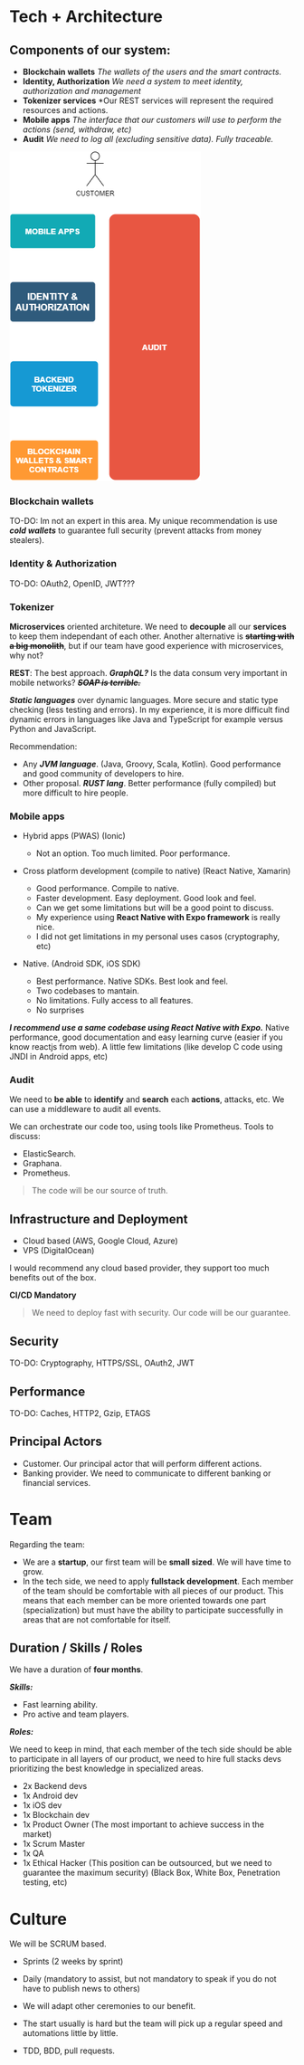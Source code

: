 # Tech + Architecture

## Components of our system:

- **Blockchain wallets** *The wallets of the users and the smart contracts.*
- **Identity, Authorization** *We need a system to meet identity, authorization and management*
- **Tokenizer services** *Our REST services will represent the required resources and actions.
- **Mobile apps** *The interface that our customers will use to perform the actions (send, withdraw, etc)*
- **Audit** *We need to log all (excluding sensitive data). Fully traceable.*

![Components Diagram](./diagrams/components.png)

### Blockchain wallets
TO-DO: Im not an expert in this area.
My unique recommendation is use ***cold wallets*** to guarantee full security
(prevent attacks from money stealers).
 
### Identity & Authorization
TO-DO: OAuth2, OpenID, JWT???

### Tokenizer
**Microservices** oriented architeture. We need to **decouple** all our **services** to keep them independant of each other.
Another alternative is ~~**starting with a big monolith**~~, but if our team have good experience with microservices, why not?

**REST**:  The best approach.
***GraphQL?*** Is the data consum very important in mobile networks?
***~~SOAP is terrible.~~***


***Static languages*** over dynamic languages. More secure and static type checking (less testing and errors). In my experience, it is more difficult find dynamic errors in languages like Java and TypeScript for example versus Python and JavaScript.

Recommendation: 
- Any ***JVM language***. (Java, Groovy, Scala, Kotlin). Good performance and good community of developers to hire.
- Other proposal. ***RUST lang***. Better performance (fully compiled) but more difficult to hire people.

### Mobile apps
 * Hybrid apps (PWAS) (Ionic)
	- Not an option. Too much limited. Poor performance.

 * Cross platform development (compile to native) (React Native, Xamarin)
	 - Good performance. Compile to native.
	 - Faster development. Easy deployment. Good look and feel.
	-  Can we get some limitations but will be a good point to discuss.
	-  My experience using **React Native with Expo framework** is really nice.
	 - I did not get limitations in my personal uses casos (cryptography, etc)

 * Native. (Android SDK, iOS SDK)
	 - Best performance. Native SDKs. Best look and feel.
	 - Two codebases to mantain.
	 - No limitations. Fully access to all features.
	 -  No surprises

***I recommend use a same codebase using React Native with Expo.***
Native performance, good documentation and easy learning curve (easier if you know reactjs from web).
A little few limitations (like develop C code using JNDI in Android apps, etc)

### Audit
We need to **be able** to **identify** and **search** each **actions**, attacks, etc.
We can use a middleware to audit all events.

We can orchestrate our code too, using tools like Prometheus.
Tools to discuss:
- ElasticSearch.
- Graphana.
- Prometheus.
> The code will be our source of truth.

## Infrastructure and Deployment
- Cloud based (AWS, Google Cloud, Azure)
- VPS (DigitalOcean)

I would recommend any cloud based provider, they support too much benefits out of the box.

**CI/CD Mandatory**
> We need to deploy fast with security. Our code will be our guarantee.

## Security
TO-DO: Cryptography, HTTPS/SSL, OAuth2, JWT

## Performance
TO-DO: Caches, HTTP2, Gzip, ETAGS

## Principal Actors
- Customer. Our principal actor that will perform different actions.
- Banking provider. We need to communicate to different banking or financial services.

# Team

Regarding the team:

- We are a **startup**, our first team will be **small sized**. We will have time to grow.
- In the tech side, we need to apply **fullstack development**. Each member of the team should be comfortable with all pieces of our product. This means that each member can be more oriented towards one part (specialization) but must have the ability to participate successfully in areas that are not comfortable for itself.

## Duration / Skills / Roles

We have a duration of **four months**.

***Skills:***

- Fast learning ability.
- Pro active and team players.

***Roles:***

We need to keep in mind, that each member of the tech side should be able to participate in all layers of our product, we need to hire full stacks devs prioritizing the best knowledge in specialized areas.

- 2x Backend devs
- 1x Android dev
- 1x iOS dev
- 1x Blockchain dev
- 1x Product Owner (The most important to achieve success in the market)
- 1x Scrum Master
- 1x QA
- 1x Ethical Hacker (This position can be outsourced, but we need to guarantee the maximum security) (Black Box, White Box, Penetration testing, etc)



# Culture

We will be SCRUM based.

- Sprints (2 weeks by sprint)
- Daily (mandatory to assist, but not mandatory to speak if you do not have to publish news to others)
- We will adapt other ceremonies to our benefit.
- The start usually is hard but the team will pick up a regular speed and automations little by little.

- TDD, BDD, pull requests.